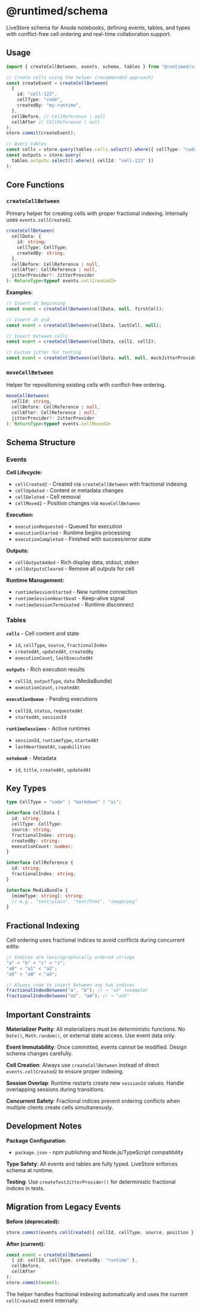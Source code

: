 # @runtimed/schema

LiveStore schema for Anode notebooks, defining events, tables, and types with
conflict-free cell ordering and real-time collaboration support.

## Usage

```typescript
import { createCellBetween, events, schema, tables } from "@runtimed/schema";

// Create cells using the helper (recommended approach)
const createEvent = createCellBetween(
  {
    id: "cell-123",
    cellType: "code",
    createdBy: "my-runtime",
  },
  cellBefore, // CellReference | null
  cellAfter // CellReference | null
);
store.commit(createEvent);

// Query tables
const cells = store.query(tables.cells.select().where({ cellType: "code" }));
const outputs = store.query(
  tables.outputs.select().where({ cellId: "cell-123" })
);
```

## Core Functions

### `createCellBetween`

Primary helper for creating cells with proper fractional indexing. Internally
uses `events.cellCreated2`.

```typescript
createCellBetween(
  cellData: {
    id: string;
    cellType: CellType;
    createdBy: string;
  },
  cellBefore: CellReference | null,
  cellAfter: CellReference | null,
  jitterProvider?: JitterProvider
): ReturnType<typeof events.cellCreated2>
```

**Examples:**

```typescript
// Insert at beginning
const event = createCellBetween(cellData, null, firstCell);

// Insert at end
const event = createCellBetween(cellData, lastCell, null);

// Insert between cells
const event = createCellBetween(cellData, cell1, cell2);

// Custom jitter for testing
const event = createCellBetween(cellData, null, null, mockJitterProvider);
```

### `moveCellBetween`

Helper for repositioning existing cells with conflict-free ordering.

```typescript
moveCellBetween(
  cellId: string,
  cellBefore: CellReference | null,
  cellAfter: CellReference | null,
  jitterProvider?: JitterProvider
): ReturnType<typeof events.cellMoved2>
```

## Schema Structure

### Events

**Cell Lifecycle:**

- `cellCreated2` - Created via `createCellBetween` with fractional indexing
- `cellUpdated` - Content or metadata changes
- `cellDeleted` - Cell removal
- `cellMoved2` - Position changes via `moveCellBetween`

**Execution:**

- `executionRequested` - Queued for execution
- `executionStarted` - Runtime begins processing
- `executionCompleted` - Finished with success/error state

**Outputs:**

- `cellOutputAdded` - Rich display data, stdout, stderr
- `cellOutputsCleared` - Remove all outputs for cell

**Runtime Management:**

- `runtimeSessionStarted` - New runtime connection
- `runtimeSessionHeartbeat` - Keep-alive signal
- `runtimeSessionTerminated` - Runtime disconnect

### Tables

**`cells`** - Cell content and state

- `id`, `cellType`, `source`, `fractionalIndex`
- `createdAt`, `updatedAt`, `createdBy`
- `executionCount`, `lastExecutedAt`

**`outputs`** - Rich execution results

- `cellId`, `outputType`, `data` (MediaBundle)
- `executionCount`, `createdAt`

**`executionQueue`** - Pending executions

- `cellId`, `status`, `requestedAt`
- `startedAt`, `sessionId`

**`runtimeSessions`** - Active runtimes

- `sessionId`, `runtimeType`, `startedAt`
- `lastHeartbeatAt`, `capabilities`

**`notebook`** - Metadata

- `id`, `title`, `createdAt`, `updatedAt`

## Key Types

```typescript
type CellType = "code" | "markdown" | "ai";

interface CellData {
  id: string;
  cellType: CellType;
  source: string;
  fractionalIndex: string;
  createdBy: string;
  executionCount: number;
}

interface CellReference {
  id: string;
  fractionalIndex: string;
}

interface MediaBundle {
  [mimeType: string]: string;
  // e.g., "text/plain", "text/html", "image/png"
}
```

## Fractional Indexing

Cell ordering uses fractional indices to avoid conflicts during concurrent
edits:

```typescript
// Indices are lexicographically ordered strings
"a" < "b" < "c" < "z";
"a0" < "a1" < "a2";
"aV" < "aW" < "aX";

// Always room to insert between any two indices
fractionalIndexBetween("a", "b"); // → "aV" (example)
fractionalIndexBetween("aV", "aW"); // → "aVV"
```

## Important Constraints

**Materializer Purity**: All materializers must be deterministic functions. No
`Date()`, `Math.random()`, or external state access. Use event data only.

**Event Immutability**: Once committed, events cannot be modified. Design schema
changes carefully.

**Cell Creation**: Always use `createCellBetween` instead of direct
`events.cellCreated2` to ensure proper indexing.

**Session Overlap**: Runtime restarts create new `sessionId` values. Handle
overlapping sessions during transitions.

**Concurrent Safety**: Fractional indices prevent ordering conflicts when
multiple clients create cells simultaneously.

## Development Notes

**Package Configuration**:

- `package.json` - npm publishing and Node.js/TypeScript compatibility

**Type Safety**: All events and tables are fully typed. LiveStore enforces
schema at runtime.

**Testing**: Use `createTestJitterProvider()` for deterministic fractional
indices in tests.

## Migration from Legacy Events

**Before (deprecated):**

```typescript
store.commit(events.cellCreated({ cellId, cellType, source, position }));
```

**After (current):**

```typescript
const event = createCellBetween(
  { id: cellId, cellType, createdBy: "runtime" },
  cellBefore,
  cellAfter
);
store.commit(event);
```

The helper handles fractional indexing automatically and uses the current
`cellCreated2` event internally.
